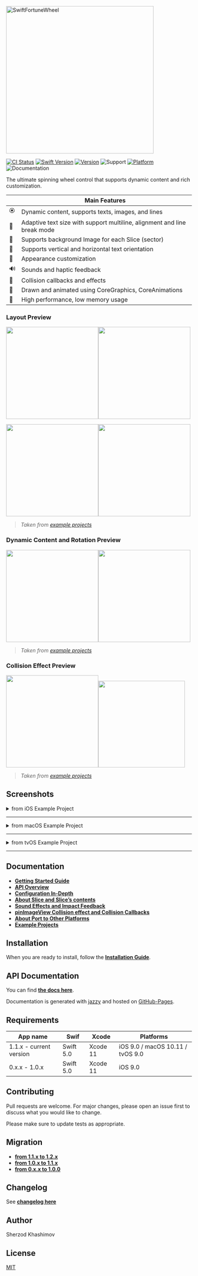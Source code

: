 

<img src="./Images/header.png" width="400" alt="SwiftFortuneWheel"/>

[![CI Status](https://img.shields.io/travis/sh-khashimov/SwiftFortuneWheel.svg?style=flat)](https://travis-ci.org/sh-khashimov/SwiftFortuneWheel)
[![Swift Version](https://img.shields.io/badge/Swift-5-orange.svg)]()
[![Version](https://img.shields.io/cocoapods/v/SwiftFortuneWheel.svg?label=version)](https://cocoapods.org/pods/SwiftFortuneWheel)
![Support](https://img.shields.io/badge/supports-SPM%2C%20CocoaPods-green.svg)
[![Platform](https://img.shields.io/cocoapods/p/SwiftFortuneWheel.svg?style=flat)](https://cocoapods.org/pods/SwiftFortuneWheel)
![Documentation](./docs/badge.svg?style=flat&sanitize=true)

The ultimate spinning wheel control that supports dynamic content and rich customization.

| | Main Features |
|---|---|
| 🏵 | Dynamic content, supports texts, images, and lines |
| 🎯 | Adaptive text size with support multiline, alignment and line break mode |
| 🎇 | Supports background Image for each Slice (sector) |
| 🧮 | Supports vertical and horizontal text orientation |
| 🌈 | Appearance customization |
| 🔊 | Sounds and haptic feedback |
| 🌋 | Collision callbacks and effects |
| 🎨 | Drawn and animated using CoreGraphics, CoreAnimations |
| 🔋 | High performance, low memory usage |

### Layout Preview

<img src="./Images/screens/simple.png" width="250"/><img src="./Images/screens/spike.png" width="250"/>

<img src="./Images/screens/podium.png" width="250"/><img src="./Images/screens/jackpot.png" width="250"/>

> _Taken from [example projects](/Examples)_

### Dynamic Content and Rotation Preview

<img src="./Images/layout.gif" width="250"/><img src="./Images/rotation.gif" width="250"/>

> _Taken from [example projects](/Examples)_

### Collision Effect Preview

<img src="./Images/collision_01.gif" width="250"/><img src="./Images/collision_02.gif" width="235"/>

> _Taken from [example projects](/Examples)_

## Screenshots

<details>
  <summary>from iOS Example Project</summary>
<img src="./Images/screenshots/1.png" width="250"/><img src="./Images/screenshots/2.png" width="250"/><img src="./Images/screenshots/3.png" width="250"/><img src="./Images/screenshots/8.png" width="250"/><img src="./Images/screenshots/9.png" width="250"/><img src="./Images/screenshots/4.png" width="250"/><img src="./Images/screenshots/5.png" width="250"/><img src="./Images/screenshots/6.png" width="250"/><img src="./Images/screenshots/7.png" width="250"/>
</details>

- - -

<details>
  <summary>from macOS Example Project</summary>
<img src="./Images/screenshots/macos.png" width="450"/>
</details>

- - -
<details>
  <summary>from tvOS Example Project</summary>
<img src="./Images/screenshots/tvos.png" width="550"/>
</details>

- - -

## Documentation

- [**Getting Started Guide**](/Documentation/GettingStarted.md)
- [**API Overview**](/Documentation/API_Overview.md)
- [**Configuration In-Depth**](/Documentation/Configuration_indepth.md)
- [**About Slice and Slice’s contents**](/Documentation/About_Slice_and_Slice_contents.md)
- [**Sound Effects and Impact Feedback**](/Documentation/sound_effects.md)
- [**pinImageView Collision effect and Collision Callbacks**](/Documentation/collision.md)
- [**About Port to Other Platforms**](/Documentation/Port_to_Other_Platforms.md)
- [**Example Projects**](/Examples)
## Installation

When you are ready to install, follow the [**Installation Guide**](/Documentation/Installation.md).

## API Documentation

You can find <a href="https://sh-khashimov.github.io/SwiftFortuneWheel/" target="_blank">**the docs here**</a>. 

Documentation is generated with [jazzy](https://github.com/realm/jazzy) and hosted on [GitHub-Pages](https://pages.github.com/).

<a name="h_requirements"></a>
## Requirements


| App name | Swif | Xcode | Platforms |
|---|---|---|---|
| 1.1.x - current version | Swift 5.0 | Xcode 11 | iOS 9.0 / macOS 10.11 / tvOS 9.0 |
| 0.x.x - 1.0.x | Swift 5.0 | Xcode 11 | iOS 9.0 |

## Contributing
Pull requests are welcome. For major changes, please open an issue first to discuss what you would like to change.

Please make sure to update tests as appropriate.

## Migration

- [**from 1.1.x to 1.2.x**](/Documentation/Migrations/Migration_1.1.x_to_1.2.x.md)
- [**from 1.0.x to 1.1.x**](/Documentation/Migrations/Migration_1_to_1.x.md)
- [**from 0.x.x to 1.0.0**](/Documentation/Migrations/Migration_0_to_1.md)



## Changelog

See [**changelog here**](/Documentation/Changelog.md)

## Author

Sherzod Khashimov

## License
[MIT](https://choosealicense.com/licenses/mit/)